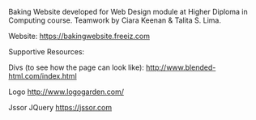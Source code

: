 Baking Website developed for Web Design module at Higher Diploma in Computing course.
Teamwork by Ciara Keenan & Talita S. Lima.

Website: https://bakingwebsite.freeiz.com​

Supportive Resources:

Divs (to see how the page can look like):
http://www.blended-html.com/index.html

Logo
http://www.logogarden.com/

Jssor JQuery
https://jssor.com